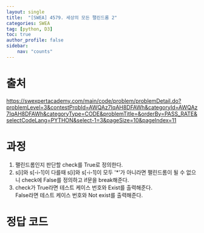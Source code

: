 ```yaml
---
layout: single
title:  "[SWEA] 4579. 세상의 모든 팰린드롬 2"
categories: SWEA
tag: [python, D3]
toc: true
author_profile: false
sidebar:
    nav: "counts"
---
```


# 출처
<https://swexpertacademy.com/main/code/problem/problemDetail.do?problemLevel=3&contestProbId=AWQAz7IqAH8DFAWh&categoryId=AWQAz7IqAH8DFAWh&categoryType=CODE&problemTitle=&orderBy=PASS_RATE&selectCodeLang=PYTHON&select-1=3&pageSize=10&pageIndex=11>


  
  
# 과정
1. 팰린드롬인지 판단할 check를 True로 정의한다.
2. s[i]와 s[-i-1]이 다를때 s[i]와 s[-i-1]이 모두 '*'가 아니라면 팰린드롬이 될 수 없으니 check에 False를 정의하고
if문을 break해준다.
3. check가 True라면 테스트 케이스 번호와 Exist를 출력해준다.  
False라면 테스트 케이스 번호와 Not exist를 출력해준다.  


 




# 정답 코드
<script src="https://gist.github.com/kghees/26907d546168ba04ba5e2ee836c95610.js"></script>
